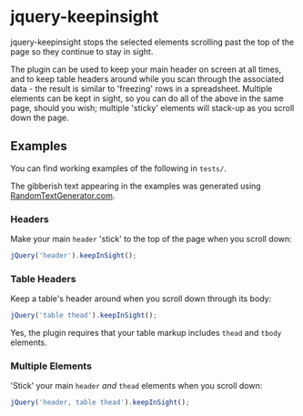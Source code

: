 # jquery-keepinsight

jquery-keepinsight stops the selected elements scrolling past the top of the page so they continue to stay in sight.  

The plugin can be used to keep your main header on screen at all times, and to keep table headers around while you scan 
through the associated data - the result is similar to 'freezing' rows in a spreadsheet.  Multiple elements can be 
kept in sight, so you can do all of the above in the same page, should you wish; multiple 'sticky' elements will 
stack-up as you scroll down the page.

## Examples

You can find working examples of the following in `tests/`.

The gibberish text appearing in the examples was generated using 
[RandomTextGenerator.com](http://randomtextgenerator.com/).

### Headers

Make your main `header` 'stick' to the top of the page when you scroll down:

```javascript
jQuery('header').keepInSight();
```

### Table Headers

Keep a table's header around when you scroll down through its body:

```javascript
jQuery('table thead').keepInSight();
```

Yes, the plugin requires that your table markup includes `thead` and `tbody` elements.

### Multiple Elements

'Stick' your main `header` *and* `thead` elements when you scroll down:

```javascript
jQuery('header, table thead').keepInSight();
```